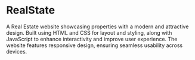 # RealState
A Real Estate website showcasing properties with a modern and attractive design. Built using HTML and CSS for layout and styling, along with JavaScript to enhance interactivity and improve user experience. The website features responsive design, ensuring seamless usability across devices.
